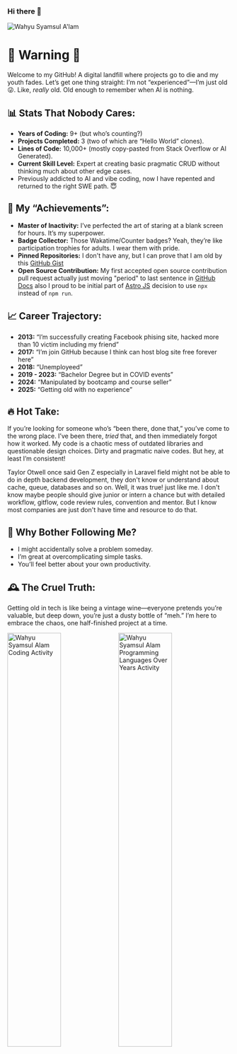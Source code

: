 ### Hi there 👋

![Wahyu Syamsul A'lam](https://komarev.com/ghpvc/?username=wahyusa "Wahyu Syamsul A'lam")

# 🚨 Warning 🚨

Welcome to my GitHub! A digital landfill where projects go to die and my youth fades. Let’s get one thing straight: I’m not “experienced”—I’m just old 😜. Like, *really* old. Old enough to remember when AI is nothing.  

## 📊 Stats That Nobody Cares:
- **Years of Coding:** 9+ (but who’s counting?)  
- **Projects Completed:** 3 (two of which are “Hello World” clones).  
- **Lines of Code:** 10,000+ (mostly copy-pasted from Stack Overflow or AI Generated).  
- **Current Skill Level:** Expert at creating basic pragmatic CRUD without thinking much about other edge cases.
- Previously addicted to AI and vibe coding, now I have repented and returned to the right SWE path. 😇

## 🎯 My “Achievements”:
- **Master of Inactivity:** I’ve perfected the art of staring at a blank screen for hours. It’s my superpower.  
- **Badge Collector:** Those Wakatime/Counter badges? Yeah, they’re like participation trophies for adults. I wear them with pride.  
- **Pinned Repositories:** I don't have any, but I can prove that I am old by this [GitHub Gist](https://gist.github.com/wahyusa/e34ed057bac98417b96556cb37933c52)
- **Open Source Contribution:** My first accepted open source contribution pull request actually just moving "period" to last sentence in [GitHub Docs](https://github.com/github/docs/commit/f50aaf6babbdc93f7f6a59119e33685d01cc9ce9) also I proud to be initial part of [Astro JS](https://github.com/withastro/astro/pull/4384) decision to use `npx` instead of `npm run`.

## 📈 Career Trajectory:
- **2013:** “I’m successfully creating Facebook phising site, hacked more than 10 victim including my friend”  
- **2017:** “I’m join GitHub because I think can host blog site free forever here”  
- **2018:** “Unemployeed”
- **2019 - 2023:** “Bachelor Degree but in COVID events”
- **2024:** “Manipulated by bootcamp and course seller”
- **2025:** “Getting old with no experience”

## 🔥 Hot Take:
If you’re looking for someone who’s “been there, done that,” you’ve come to the wrong place. I’ve been there, *tried* that, and then immediately forgot how it worked. My code is a chaotic mess of outdated libraries and questionable design choices. Dirty and pragmatic naive codes. But hey, at least I’m consistent!

Taylor Otwell once said Gen Z especially in Laravel field might not be able to do in depth backend development, they don't know or understand about cache, queue, databases and so on. Well, it was true! just like me. I don't know maybe people should give junior or intern a chance but with detailed workflow, gitflow, code review rules, convention and mentor. But I know most companies are just don't have time and resource to do that.

## 🚫 Why Bother Following Me?
- I might accidentally solve a problem someday.  
- I’m great at overcomplicating simple tasks.  
- You’ll feel better about your own productivity.  

## 🕰️ The Cruel Truth:
Getting old in tech is like being a vintage wine—everyone pretends you’re valuable, but deep down, you’re just a dusty bottle of “meh.” I’m here to embrace the chaos, one half-finished project at a time.  

<section>
<img src="https://wakatime.com/share/@wahyusa/71791850-ac03-4f54-a567-bc36e543669f.svg" style="width:49%" alt="Wahyu Syamsul Alam Coding Activity">
<img src="https://wakatime.com/share/@wahyusa/6b00e2e6-6bb9-4a8d-a455-8d8325d2e4f9.svg" style="width:49%" alt="Wahyu Syamsul Alam Programming Languages Over Years Activity">
</section>
<!--
**wahyusa/wahyusa** is a ✨ _special_ ✨ repository because its `README.md` (this file) appears on your GitHub profile.

Here are some ideas to get you started:

- 🔭 I’m currently working on ...
- 🌱 I’m currently learning ...
- 👯 I’m looking to collaborate on ...
- 🤔 I’m looking for help with ...
- 💬 Ask me about ...
- 📫 How to reach me: ...
- 😄 Pronouns: ...
- ⚡ Fun fact: ...
-->

